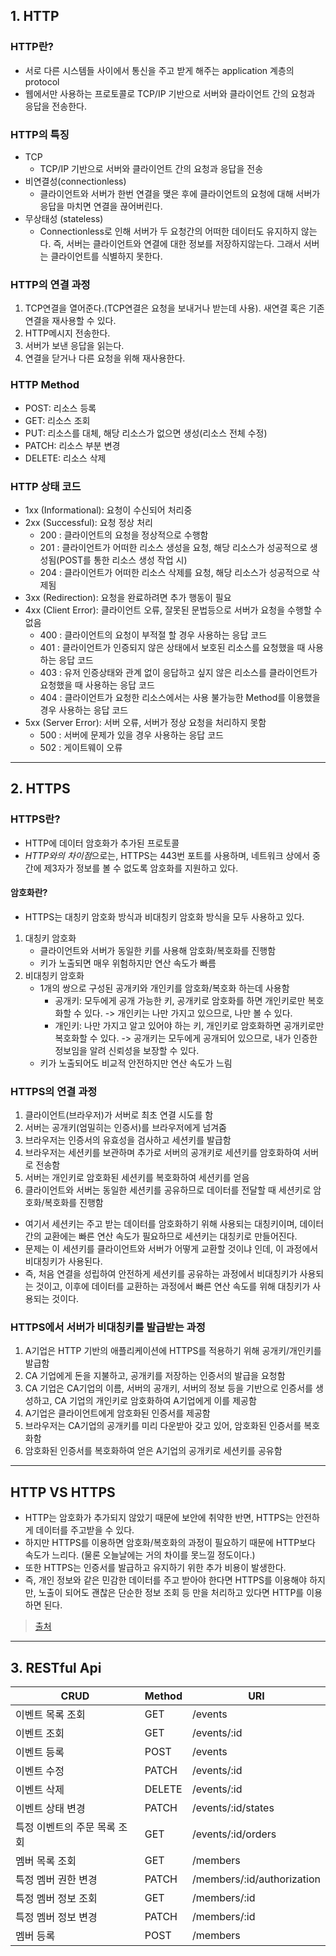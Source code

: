 ## 1. HTTP
### HTTP란?
- 서로 다른 시스템들 사이에서 통신을 주고 받게 해주는 application 계층의 protocol
- 웹에서만 사용하는 프로토콜로 TCP/IP 기반으로 서버와 클라이언트 간의 요청과 응답을 전송한다.
### HTTP의 특징
- TCP
  - TCP/IP 기반으로 서버와 클라이언트 간의 요청과 응답을 전송
- 비연결성(connectionless)
  - 클라이언트와 서버가 한번 연결을 맺은 후에 클라이언트의 요청에 대해 서버가 응답을 마치면 연결을 끊어버린다.
- 무상태성 (stateless)
  - Connectionless로 인해 서버가 두 요청간의 어떠한 데이터도 유지하지 않는다. 즉, 서버는 클라이언트와 연결에 대한 정보를 저장하지않는다. 그래서 서버는 클라이언트를 식별하지 못한다.
### HTTP의 연결 과정
1. TCP연결을 열어준다.(TCP연결은 요청을 보내거나 받는데 사용). 새연결 혹은 기존 연결을 재사용할 수 있다.
2. HTTP메시지 전송한다.
3. 서버가 보낸 응답을 읽는다.
4. 연결을 닫거나 다른 요청을 위해 재사용한다.
### HTTP Method
- POST: 리소스 등록
- GET: 리소스 조회
- PUT: 리소스를 대체, 해당 리소스가 없으면 생성(리소스 전체 수정)
- PATCH: 리소스 부분 변경
- DELETE: 리소스 삭제
### HTTP 상태 코드
- 1xx (Informational): 요청이 수신되어 처리중
- 2xx (Successful): 요청 정상 처리
  - 200 : 클라이언트의 요청을 정상적으로 수행함
  - 201 : 클라이언트가 어떠한 리소스 생성을 요청, 해당 리소스가 성공적으로 생성됨(POST를 통한 리소스 생성 작업 시)
  - 204 : 클라이언트가 어떠한 리소스 삭제를 요청, 해당 리소스가 성공적으로 삭제됨
- 3xx (Redirection): 요청을 완료하려면 추가 행동이 필요
- 4xx (Client Error): 클라이언트 오류, 잘못된 문법등으로 서버가 요청을 수행할 수 없음
  - 400 : 클라이언트의 요청이 부적절 할 경우 사용하는 응답 코드
  - 401 : 클라이언트가 인증되지 않은 상태에서 보호된 리소스를 요청했을 때 사용하는 응답 코드
  - 403 : 유저 인증상태와 관계 없이 응답하고 싶지 않은 리소스를 클라이언트가 요청했을 때 사용하는 응답 코드
  - 404 : 클라이언트가 요청한 리소스에서는 사용 불가능한 Method를 이용했을 경우 사용하는 응답 코드
- 5xx (Server Error): 서버 오류, 서버가 정상 요청을 처리하지 못함
  - 500 : 서버에 문제가 있을 경우 사용하는 응답 코드
  - 502 : 게이트웨이 오류

*****   
## 2. HTTPS
### HTTPS란?
- HTTP에 데이터 암호화가 추가된 프로토콜
- *HTTP와의 차이점*으로는, HTTPS는 443번 포트를 사용하며, 네트워크 상에서 중간에 제3자가 정보를 볼 수 없도록 암호화를 지원하고 있다.
#### 암호화란?
- HTTPS는 대칭키 암호화 방식과 비대칭키 암호화 방식을 모두 사용하고 있다.
1. 대칭키 암호화
   - 클라이언트와 서버가 동일한 키를 사용해 암호화/복호화를 진행함
   - 키가 노출되면 매우 위험하지만 연산 속도가 빠름
2. 비대칭키 암호화
   - 1개의 쌍으로 구성된 공개키와 개인키를 암호화/복호화 하는데 사용함
     - 공개키: 모두에게 공개 가능한 키, 공개키로 암호화를 하면 개인키로만 복호화할 수 있다. -> 개인키는 나만 가지고 있으므로, 나만 볼 수 있다.
     - 개인키: 나만 가지고 알고 있어야 하는 키, 개인키로 암호화하면 공개키로만 복호화할 수 있다. -> 공개키는 모두에게 공개되어 있으므로, 내가 인증한 정보임을 알려 신뢰성을 보장할 수 있다.
   - 키가 노출되어도 비교적 안전하지만 연산 속도가 느림
### HTTPS의 연결 과정
1. 클라이언트(브라우저)가 서버로 최초 연결 시도를 함
2. 서버는 공개키(엄밀히는 인증서)를 브라우저에게 넘겨줌
3. 브라우저는 인증서의 유효성을 검사하고 세션키를 발급함
4. 브라우저는 세션키를 보관하며 추가로 서버의 공개키로 세션키를 암호화하여 서버로 전송함
5. 서버는 개인키로 암호화된 세션키를 복호화하여 세션키를 얻음
6. 클라이언트와 서버는 동일한 세션키를 공유하므로 데이터를 전달할 때 세션키로 암호화/복호화를 진행함
- 여기서 세션키는 주고 받는 데이터를 암호화하기 위해 사용되는 대칭키이며, 데이터 간의 교환에는 빠른 연산 속도가 필요하므로 세션키는 대칭키로 만들어진다.
- 문제는 이 세션키를 클라이언트와 서버가 어떻게 교환할 것이냐 인데, 이 과정에서 비대칭키가 사용된다.
- 즉, 처음 연결을 성립하여 안전하게 세션키를 공유하는 과정에서 비대칭키가 사용되는 것이고, 이후에 데이터를 교환하는 과정에서 빠른 연산 속도를 위해 대칭키가 사용되는 것이다.
### HTTPS에서 서버가 비대칭키를 발급받는 과정
1. A기업은 HTTP 기반의 애플리케이션에 HTTPS를 적용하기 위해 공개키/개인키를 발급함
2. CA 기업에게 돈을 지불하고, 공개키를 저장하는 인증서의 발급을 요청함
3. CA 기업은 CA기업의 이름, 서버의 공개키, 서버의 정보 등을 기반으로 인증서를 생성하고, CA 기업의 개인키로 암호화하여 A기업에게 이를 제공함
4. A기업은 클라이언트에게 암호화된 인증서를 제공함
5. 브라우저는 CA기업의 공개키를 미리 다운받아 갖고 있어, 암호화된 인증서를 복호화함
6. 암호화된 인증서를 복호화하여 얻은 A기업의 공개키로 세션키를 공유함
*****
## HTTP VS HTTPS
- HTTP는 암호화가 추가되지 않았기 때문에 보안에 취약한 반면, HTTPS는 안전하게 데이터를 주고받을 수 있다.
- 하지만 HTTPS를 이용하면 암호화/복호화의 과정이 필요하기 때문에 HTTP보다 속도가 느리다. (물론 오늘날에는 거의 차이를 못느낄 정도이다.)
- 또한 HTTPS는 인증서를 발급하고 유지하기 위한 추가 비용이 발생한다.
- 즉, 개인 정보와 같은 민감한 데이터를 주고 받아야 한다면 HTTPS를 이용해야 하지만, 노출이 되어도 괜찮은 단순한 정보 조회 등 만을 처리하고 있다면 HTTP를 이용하면 된다.
>[출처](https://mangkyu.tistory.com/98)
*****
## 3. RESTful Api
| CRUD  | Method | URI                        |
|-------|-----|----------------------------|
| 이벤트 목록 조회 | GET | /events                    |
| 이벤트 조회 | GET | /events/:id                |
| 이벤트 등록 | POST | /events                    |
| 이벤트 수정 | PATCH | /events/:id                |
| 이벤트 삭제 | DELETE | /events/:id                |
| 이벤트 상태 변경 | PATCH | /events/:id/states         |
| 특정 이벤트의 주문 목록 조회 | GET | /events/:id/orders         |
| 멤버 목록 조회 | GET | /members                   |
| 특정 멤버 권한 변경 | PATCH | /members/:id/authorization |
| 특정 멤버 정보 조회 | GET | /members/:id               |
| 특정 멤버 정보 변경 | PATCH | /members/:id               |
| 멤버 등록 | POST | /members                   |